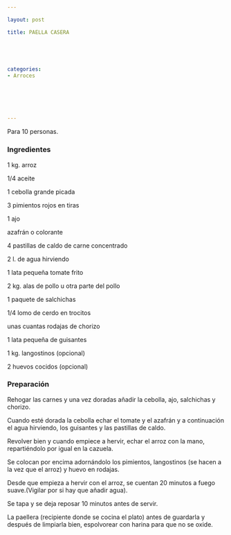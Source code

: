 ```yaml
---

layout: post

title: PAELLA CASERA





categories:
- Arroces






---
```


Para 10 personas.

<h3>Ingredientes</h3>

1 kg. arroz

1/4 aceite

1 cebolla grande picada

3 pimientos rojos en tiras

1 ajo

azafrán o colorante

4 pastillas de caldo de carne concentrado

2 l. de agua hirviendo

1 lata pequeña tomate frito

2 kg. alas de pollo u otra parte del pollo

1 paquete de salchichas

1/4 lomo de cerdo en trocitos

unas cuantas rodajas de chorizo

1 lata pequeña de guisantes

1 kg. langostinos (opcional)

2 huevos cocidos (opcional)

<h3>Preparación</h3>

Rehogar las carnes y una vez doradas añadir la cebolla, ajo, salchichas y chorizo.

Cuando esté dorada la cebolla echar el tomate y el azafrán y a continuación el agua hirviendo, los guisantes y las pastillas de caldo.

Revolver bien y cuando empiece a hervir, echar el arroz con la mano, repartiéndolo por igual en la cazuela.

Se colocan por encima adornándolo los pimientos, langostinos (se hacen a la vez que el arroz) y huevo en rodajas.

Desde que empieza a hervir con el arroz, se cuentan 20 minutos a fuego suave.(Vigilar por si hay que añadir agua).

Se tapa y se deja reposar 10 minutos antes de servir.

La paellera (recipiente donde se cocina el plato) antes de guardarla y después de limpiarla bien, espolvorear con harina para que no se oxide.